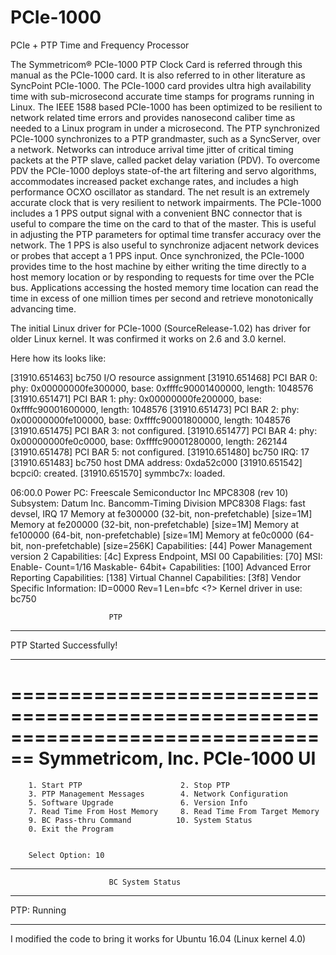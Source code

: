 # PCIe-1000
PCIe + PTP Time and Frequency Processor

The Symmetricom® PCIe-1000 PTP Clock Card is referred through this manual as the PCIe-1000
card. It is also referred to in other literature as SyncPoint PCIe-1000.
The PCIe-1000 card provides ultra high availability time with sub-microsecond accurate time stamps
for programs running in Linux. The IEEE 1588 based PCIe-1000 has been optimized to be resilient to
network related time errors and provides nanosecond caliber time as needed to a Linux program in
under a microsecond.
The PTP synchronized PCIe-1000 synchronizes to a PTP grandmaster, such as a SyncServer, over
a network. Networks can introduce arrival time jitter of critical timing packets at the PTP slave, called
packet delay variation (PDV). To overcome PDV the PCIe-1000 deploys state-of-the art filtering and
servo algorithms, accommodates increased packet exchange rates, and includes a high performance
OCXO oscillator as standard. The net result is an extremely accurate clock that is very resilient to network
impairments.
The PCIe-1000 includes a 1 PPS output signal with a convenient BNC connector that is useful to
compare the time on the card to that of the master. This is useful in adjusting the PTP parameters for
optimal time transfer accuracy over the network. The 1 PPS is also useful to synchronize adjacent
network devices or probes that accept a 1 PPS input.
Once synchronized, the PCIe-1000 provides time to the host machine by either writing the time
directly to a host memory location or by responding to requests for time over the PCIe bus.
Applications accessing the hosted memory time location can read the time in excess of one million
times per second and retrieve monotonically advancing time.

The initial Linux driver for PCIe-1000 (SourceRelease-1.02) has driver for older Linux kernel. It was confirmed it works on 2.6 and 3.0 kernel.


Here how its looks like:

[31910.651463] bc750 I/O resource assignment
[31910.651468]   PCI BAR 0: phy: 0x00000000fe300000, base: 0xffffc90001400000, length: 1048576
[31910.651471]   PCI BAR 1: phy: 0x00000000fe200000, base: 0xffffc90001600000, length: 1048576
[31910.651473]   PCI BAR 2: phy: 0x00000000fe100000, base: 0xffffc90001800000, length: 1048576
[31910.651475]   PCI BAR 3: not configured.
[31910.651477]   PCI BAR 4: phy: 0x00000000fe0c0000, base: 0xffffc90001280000, length: 262144
[31910.651478]   PCI BAR 5: not configured.
[31910.651480] bc750 IRQ: 17
[31910.651483] bc750 host DMA address: 0xda52c000
[31910.651542] bcpci0: created.
[31910.651570] symmbc7x: loaded.

06:00.0 Power PC: Freescale Semiconductor Inc MPC8308 (rev 10)
        Subsystem: Datum Inc. Bancomm-Timing Division MPC8308
        Flags: fast devsel, IRQ 17
        Memory at fe300000 (32-bit, non-prefetchable) [size=1M]
        Memory at fe200000 (32-bit, non-prefetchable) [size=1M]
        Memory at fe100000 (64-bit, non-prefetchable) [size=1M]
        Memory at fe0c0000 (64-bit, non-prefetchable) [size=256K]
        Capabilities: [44] Power Management version 2
        Capabilities: [4c] Express Endpoint, MSI 00
        Capabilities: [70] MSI: Enable- Count=1/16 Maskable- 64bit+
        Capabilities: [100] Advanced Error Reporting
        Capabilities: [138] Virtual Channel
        Capabilities: [3f8] Vendor Specific Information: ID=0000 Rev=1 Len=bfc <?>
        Kernel driver in use: bc750
        
                          PTP 
********************************************************************************
PTP Started Successfully!
********************************************************************************


================================================================================
                              Symmetricom, Inc.
                                PCIe-1000 UI
================================================================================
        1. Start PTP                      2. Stop PTP
        3. PTP Management Messages        4. Network Configuration
        5. Software Upgrade               6. Version Info
        7. Read Time From Host Memory     8. Read Time From Target Memory
        9. BC Pass-thru Command          10. System Status
        0. Exit the Program


        Select Option: 10


********************************************************************************
                          BC System Status 
********************************************************************************
PTP: Running

********************************************************************************        


I modified the code to bring it works for Ubuntu 16.04 (Linux kernel 4.0)
